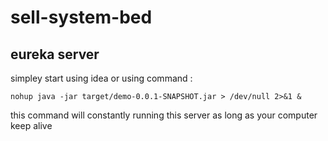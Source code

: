 # sell-system-bed

## eureka server
  simpley start using idea or using command : 
    
    nohup java -jar target/demo-0.0.1-SNAPSHOT.jar > /dev/null 2>&1 &
    
  this command will constantly running this server as long as your computer keep alive
    
